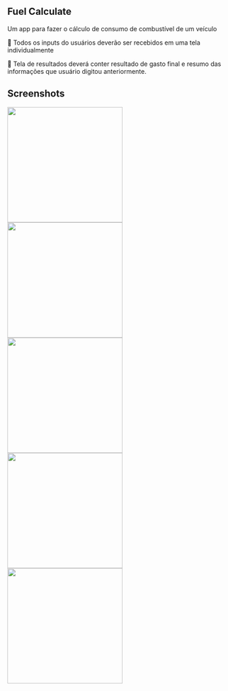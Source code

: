 ## Fuel Calculate

Um app para fazer o cálculo de consumo de combustível de um veículo

🤳 Todos os inputs do usuários deverão ser recebidos em uma tela individualmente

📲 Tela de resultados deverá conter resultado de gasto final e resumo das informações que usuário digitou anteriormente.

## Screenshots

<img src= "https://github.com/user-attachments/assets/2318f468-9f5b-469b-b85f-836d5fde8742" width=260>
<img src= "https://github.com/user-attachments/assets/2ab53dbc-26bc-4da5-955b-6e395c26f5bc" width=260>
<img src= "https://github.com/user-attachments/assets/97c1cf44-219b-4999-8ae3-6447bc456e18" width=260>
<img src= "https://github.com/user-attachments/assets/7ee0764e-8a61-4f5d-8ccf-394bb592c861" width=260>
<img src= "https://github.com/user-attachments/assets/8ce6ffac-b66c-40af-bff3-18dc86894556" width=260>

